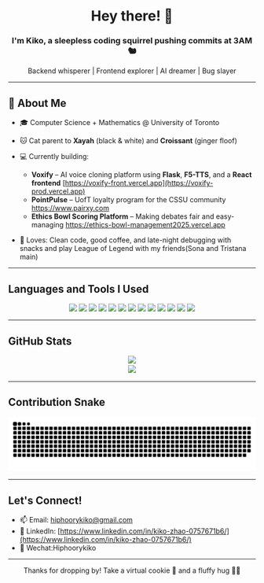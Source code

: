 <h1 align="center">Hey there! 🐰</h1>
<h3 align="center">I'm Kiko, a sleepless coding squirrel pushing commits at 3AM🐿️</h3>

<p align="center">
  Backend whisperer | Frontend explorer | AI dreamer | Bug slayer
</p>

---

## 🐾 About Me

- 🎓 Computer Science + Mathematics @ University of Toronto 
- 🐱 Cat parent to **Xayah** (black & white) and **Croissant** (ginger floof)
- 💻 Currently building:
  - **Voxify** – AI voice cloning platform using **Flask**, **F5-TTS**, and a **React frontend** [https://voxify-front.vercel.app](https://voxify-prod.vercel.app)
  - **PointPulse** – UofT loyalty program for the CSSU community https://www.pairxy.com
  - **Ethics Bowl Scoring Platform** – Making debates fair and easy-managing  https://ethics-bowl-management2025.vercel.app
 
- 🧸 Loves: Clean code, good coffee, and late-night debugging with snacks and play League of Legend with my friends(Sona and Tristana main)

---

## Languages and Tools I Used

<p align="center">
  <img src="https://img.shields.io/badge/Python-FFE873?style=for-the-badge&logo=python&logoColor=3776AB" />
  <img src="https://img.shields.io/badge/JavaScript-F7DF1E?style=for-the-badge&logo=javascript&logoColor=black" />
  <img src="https://img.shields.io/badge/Java-ED8B00?style=for-the-badge&logo=java&logoColor=white" />
  <img src="https://img.shields.io/badge/HTML5-E34F26?style=for-the-badge&logo=html5&logoColor=white" />
  <img src="https://img.shields.io/badge/C-00599C?style=for-the-badge&logo=c&logoColor=white" />
  <img src="https://img.shields.io/badge/React-61DAFB?style=for-the-badge&logo=react&logoColor=black" />
  <img src="https://img.shields.io/badge/Vite-646CFF?style=for-the-badge&logo=vite&logoColor=white" />
  <img src="https://img.shields.io/badge/Google%20Cloud-4285F4?style=for-the-badge&logo=google-cloud&logoColor=white" />
  <img src="https://img.shields.io/badge/PostgreSQL-336791?style=for-the-badge&logo=postgresql&logoColor=white" />
  <img src="https://img.shields.io/badge/SQLite-003B57?style=for-the-badge&logo=sqlite&logoColor=white" />
  <img src="https://img.shields.io/badge/MySQL-4479A1?style=for-the-badge&logo=mysql&logoColor=white" />
  <img src="https://img.shields.io/badge/Docker-2496ED?style=for-the-badge&logo=docker&logoColor=white" />
  <img src="https://img.shields.io/badge/Flask-000000?style=for-the-badge&logo=flask&logoColor=white" />
</p>

---

## GitHub Stats 

<p align="center">
  <img src="https://github-readme-streak-stats.herokuapp.com/?user=Kikogogogogo&theme=tokyonight" />
  <br/>
  <img src="https://github-readme-stats.vercel.app/api/top-langs/?username=Kikogogogogo&layout=compact&theme=panda" />
</p>

---

## Contribution Snake 

<p align="center">
  <img src="https://raw.githubusercontent.com/Platane/snk/output/github-contribution-grid-snake.svg" alt="snake">
</p>

---

## Let's Connect!

- 📫 Email: [hiphoorykiko@gmail.com](mailto:hiphoorykiko@gmail.com)
- 🐾 LinkedIn: [https://www.linkedin.com/in/kiko-zhao-0757671b6/](https://www.linkedin.com/in/kiko-zhao-0757671b6/)
- 🌸 Wechat:Hiphoorykiko

---

<p align="center">
  Thanks for dropping by! Take a virtual cookie 🍪 and a fluffy hug 🐻💕
</p>
